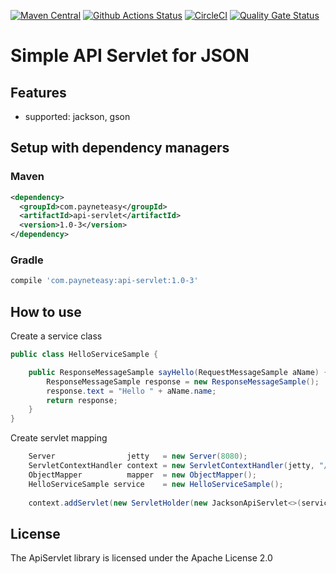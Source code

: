 [![Maven Central](https://img.shields.io/maven-central/v/com.payneteasy/api-servlet.svg?label=Maven%20Central)](https://search.maven.org/search?q=g:%22com.payneteasy%22%20AND%20a:%22api-servlet%22)
[![Github Actions Status](https://github.com/payneteasy/api-servlet/workflows/Java%20CI/badge.svg)](https://github.com/payneteasy/api-servlet/actions)
[![CircleCI](https://circleci.com/gh/payneteasy/api-servlet.svg?style=svg)](https://circleci.com/gh/payneteasy/api-servlet)
[![Quality Gate Status](https://sonarcloud.io/api/project_badges/measure?project=com.payneteasy%3Aapi-servlet&metric=alert_status)](https://sonarcloud.io/dashboard?id=com.payneteasy%3Aapi-servlet)

Simple API Servlet for JSON
==========================


## Features

* supported: jackson, gson

## Setup with dependency managers

### Maven

```xml
<dependency>
  <groupId>com.payneteasy</groupId>
  <artifactId>api-servlet</artifactId>
  <version>1.0-3</version>
</dependency>
```

### Gradle

```groovy
compile 'com.payneteasy:api-servlet:1.0-3'
```

How to use
------------

Create a service class

```java
public class HelloServiceSample {

    public ResponseMessageSample sayHello(RequestMessageSample aName) {
        ResponseMessageSample response = new ResponseMessageSample();
        response.text = "Hello " + aName.name;
        return response;
    }
}
```

Create servlet mapping

```java
    Server                jetty   = new Server(8080);
    ServletContextHandler context = new ServletContextHandler(jetty, "/api", ServletContextHandler.NO_SESSIONS);
    ObjectMapper          mapper  = new ObjectMapper();
    HelloServiceSample service    = new HelloServiceSample();
    
    context.addServlet(new ServletHolder(new JacksonApiServlet<>(service::sayHello, RequestMessageSample.class, ResponseMessageSample.class, mapper)), "/user/*");
```


## License

The ApiServlet library is licensed under the Apache License 2.0
